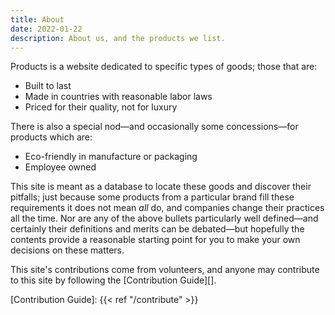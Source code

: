 ```yaml
---
title: About
date: 2022-01-22
description: About us, and the products we list.
---
```


Products is a website dedicated to specific types of goods; those that are:

* Built to last
* Made in countries with reasonable labor laws
* Priced for their quality, not for luxury

There is also a special nod—and occasionally some concessions—for products which
are:

* Eco-friendly in manufacture or packaging
* Employee owned

This site is meant as a database to locate these goods and discover their
pitfalls; just because some products from a particular brand fill these
requirements it does not mean _all_ do, and companies change their practices all
the time. Nor are any of the above bullets particularly well defined—and
certainly their definitions and merits can be debated—but hopefully the contents
provide a reasonable starting point for you to make your own decisions on these
matters.

This site's contributions come from volunteers, and anyone may contribute to
this site by following the [Contribution Guide][].

[Contribution Guide]: {{< ref "/contribute" >}}
